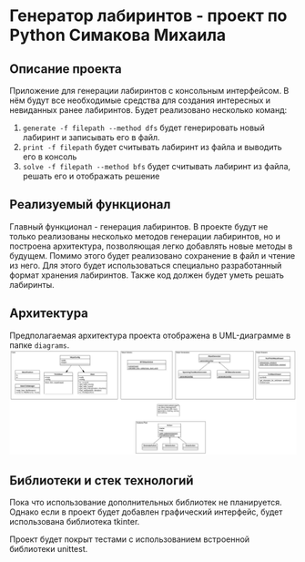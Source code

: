 # Генератор лабиринтов - проект по Python Симакова Михаила
## Описание проекта
Приложение для генерации лабиринтов с консольным интерфейсом. В нём будут все необходимые средства
для создания интересных и невиданных ранее лабиринтов.
Будет реализовано несколько команд:
1. `generate -f filepath --method dfs` будет генерировать новый лабиринт и записывать его в файл. 
2. `print -f filepath` будет считывать лабиринт из файла и выводить его в консоль
3. `solve -f filepath --method bfs` будет считывать лабиринт из файла, решать его и отображать решение 

## Реализуемый функционал
Главный функционал - генерация лабиринтов. В проекте будут не только реализованы несколько методов
генерации лабиринтов, но и построена архитектура, позволяющая легко добавлять новые методы в будущем.
Помимо этого будет реализовано сохранение в файл и чтение из него. Для этого будет использоваться специально
разработанный формат хранения лабиринтов.
Также код должен будет уметь решать лабиринты.

## Архитектура
Предполагаемая архитектура проекта отображена в UML-диаграмме в папке `diagrams`.
![UML-диаграмма классов](https://raw.githubusercontent.com/MishkaSimakov/MazeApp/documentation/diagrams/class_diagram.svg?token=GHSAT0AAAAAACLREX65OFQ5IPND5WIYDKGKZQKSHEA)

## Библиотеки и стек технологий
Пока что использование дополнительных библиотек не планируется. Однако если в проект будет добавлен
графический интерфейс, будет использована библиотека tkinter.

Проект будет покрыт тестами с использованием встроенной библиотеки unittest.
